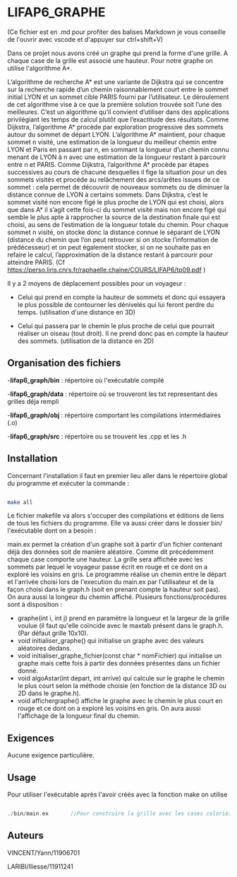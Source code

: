 # LIFAP6_GRAPHE

(Ce fichier est en .md pour profiter des balises Markdown je vous conseille de l'ouvrir avec vscode et d'appuyer sur ctrl+shift+V) 

Dans ce projet nous avons créé un graphe qui prend la forme d'une grille. A chaque case de la grille est associé une hauteur. Pour notre graphe on utilise l'algorithme A*. 

L’algorithme de recherche A* est une variante de Dijkstra qui se concentre sur la recherche
rapide d’un chemin raisonnablement court entre le sommet initial LYON et un sommet cible PARIS fourni par l’utilisateur. Le déroulement de cet algorithme vise à ce que la première solution
trouvée soit l’une des meilleures. C’est un algorithme qu’il convient d’utiliser dans des applications
privilégiant les temps de calcul plutôt que l’exactitude des résultats.
Comme Dijkstra, l’algorithme A* procède par exploration progressive des sommets autour du
sommet de départ LYON. L’algorithme A* maintient, pour chaque sommet n visité, une estimation de la longueur du meilleur chemin entre LYON et Paris en passant par n, en sommant la
longueur d’un chemin connu menant de LYON à n avec une estimation de la longueur restant à
parcourir entre n et PARIS.
Comme Dijkstra, l’algorithme A* procède par étapes successives au cours de chacune desquelles
il fige la situation pour un des sommets visités et procéde au relâchement des arcs/arêtes issues
de ce sommet : cela permet de découvrir de nouveaux sommets ou de diminuer la distance connue
de LYON à certains sommets. Dans Dijkstra, c’est le sommet visité non encore figé le plus proche
de LYON qui est choisi, alors que dans A* il s’agit cette fois-ci du sommet visité mais non encore
figé qui semble le plus apte à rapprocher la source de la destination finale qui est choisi, au sens
de l’estimation de la longueur totale du chemin.
Pour chaque sommet n visité, on stocke donc la distance connue le séparant de LYON (distance du chemin que l’on peut retrouver si on stocke l’information de prédécesseur) et on peut
également stocker, si on ne souhaite pas en refaire le calcul, l’approximation de la distance
restant à parcourir pour atteindre PARIS.
(Cf https://perso.liris.cnrs.fr/raphaelle.chaine/COURS/LIFAP6/tp09.pdf )

Il y a 2 moyens de déplacement possibles pour un voyageur : 

- Celui qui prend en compte la hauteur de sommets et donc qui essayera le plus possible de contourner les dénivelés qui lui feront perdre du temps. (utilisation d'une distance en 3D) 

- Celui qui passera par le chemin le plus proche de celui que pourrait réaliser un oiseau (tout droit). Il ne prend donc pas en compte la hauteur des sommets. (utilisation de la distance en 2D)



## Organisation des fichiers 



-**lifap6_graph/bin** : répertoire où l'exécutable compilé



-**lifap6_graph/data** : répertoire où se trouveront les txt representant des grilles déja rempli



-**lifap6_graph/obj** : répertoire comportant les compilations intermédiaires (.o)



-**lifap6_graph/src** : répertoire ou se trouvent les .cpp et les .h 



## Installation



Concernant l'installation il faut en premier lieu aller dans le répertoire global du programme et exécuter la commande :



```bash

make all

```  



Le fichier makefile va alors s'occuper des compilations et éditions de liens de tous les fichiers du programme. Elle va aussi créer dans le dossier bin/ l'exécutable dont on a besoin :

main.ex permet la création d'un graphe soit à partir d'un fichier contenant déjà des données soit de manière aléatoire. Comme dit précédemment chaque case comporte une hauteur. La grille sera affichée avec les sommets par lequel le voyageur passe écrit en rouge et ce dont on a exploré les voisins en gris. Le programme réalise un chemin entre le départ et l'arrivée choisi lors de l'execution du main.ex par l'utilisateur et de la façon choisi dans le graph.h (soit en prenant compte la hauteur soit pas). On aura aussi la longeur du chemin affiché. Plusieurs fonctions/procédures sont à disposition : 

- graphe(int i, int j) prend en paramètre la longueur et la largeur de la grille voulue (il faut qu'elle coïncide avec le maxtab présent dans le graph.h. (Par défaut grille 10x10).
- void initialiser_graphe() qui initialise un graphe avec des valeurs aléatoires dedans. 
- void initialiser_graphe_fichier(const char * nomFichier) qui initialise un graphe mais cette fois à partir des données présentes dans un fichier donné. 
- void algoAstar(int depart, int arrive) qui calcule sur le graphe le chemin le plus court selon la méthode choisie (en fonction de la distance 3D ou 2D dans le graphe.h). 
- void affichergraphe() affiche le graphe avec le chemin le plus court en rouge et ce dont on a exploré les voisins en gris. On aura aussi l'affichage de la longueur final du chemin.


## Exigences



Aucune exigence particulière.



## Usage



Pour utiliser l'exécutable après l'avoir créés avec la fonction make on utilise

```c++

./bin/main.ex		//Pour construire la grille avec les cases coloriés selon le chemin.


```



## Auteurs



VINCENT/Yann/11906701



LARIBI/Iliesse/11911241
